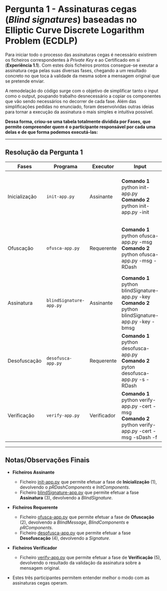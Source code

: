 # Pergunta 1 - Assinaturas cegas (*Blind signatures*) baseadas no Elliptic Curve Discrete Logarithm Problem (ECDLP)

Para iniciar todo o processo das assinaturas cegas é necessário existirem os ficheiros correspondentes à *Private Key* e ao Certificado em si (**Experiência 1.1**). Com estes dois ficheiros prontos consegue-se exeutar a assinatura cega pelas suas diversas fases, chegando a um resultado concreto no que toca à validade da mesma sobre a mensagem original que se pretende enviar.

A remodelação do código surge com o objetivo de simplificar tanto o input como o output, poupando trabalho desnecessário a copiar os componentes que vão sendo necessários no decorrer de cada fase. Além das simplificações pedidas no enunciado, foram desenvolvidas outras ideias para tornar a execução da assinatura o mais simples e intuitiva possível.

**Dessa forma, criou-se uma tabela totalmente dividida por Fases, que permite compreender quem é o participante responsável por cada uma delas e de que forma podemos executá-las:**

---

## Resolução da Pergunta 1

| Fases         | Programa                | Executor    | Input                                                        | Output                                                       |
| ------------- | ----------------------- | ----------- | ------------------------------------------------------------ | ------------------------------------------------------------ |
| Inicialização | `init-app.py`           | Assinante   | **Comando 1** python init-app.py<br />**Comando 2** python init-app.py -init | **Comando 1** Imprime no Ecrã *pRDashComponents* <br />**Comando 2** Guarda em **ficheiroAssinante.txt** *InitComponents* e *pRDashComponents* |
| Ofuscação     | `ofusca-app.py`         | Requerente  | **Comando 1** python ofusca-app.py -msg <Mensagem a Assinar><br />**Comando 2** python ofusca-app.py -msg <Mensagem a Assinar> -RDash <pRDashComponents> | Ambos os comandos imprimem no ecrã a *BlindMessage* e guardam no **ficheiroRequerente.txt** os *BlindComponents*, *pRComponents* e a mesma |
| Assinatura    | `blindSignature-app.py` | Assinante   | **Comando 1** python blindSignature-app.py -key <PrivateKey> <br />**Comando 2** python blindSignature-app.py -key <PrivateKey> -bmsg <BlindMessage> | Ambos os comandos imprimem no ecrã a *BlindSignature* e guardam no fim do **ficheiroAssinante.txt** a mesma |
| Desofuscação  | `desofusca-app.py`      | Requerente  | **Comando 1** python desofusca-app.py<br />**Comando 2** pyton desofusca-app.py -s <BlindSignature> -RDash <pRDashComponents> | Ambos os comandos imprimem no ecrã a *Signature* e guardam no fim do **ficheiroRequerente.txt** a mesma |
| Verificação   | `verify-app.py`         | Verificador | **Comando 1** python verify-app.py -cert <Certificado> -msg <Mensagem Original a Assinar><br />**Comando 2** python verify-app.py -cert <Certificado> -msg <Mensagem Original a Assinar> -sDash <Signature> -f <Ficheiro Requerente> | Ambos os comandos validam a assinatura sDash sobre a mensagem em si, imprimindo no ecrã o resultado dessa validação |



---

## Notas/Observações Finais

- **Ficheiros Assinante**
  - Ficheiro [init-app.py](https://github.com/uminho-miei-engseg-19-20/Grupo5/blob/master/Trabalhos%20Pr%C3%A1ticos/TP2/P1%20-%20Assinaturas%20Cegas%20baseadas%20no%20ECDLP/BlindSignature/init-app.py) que permite efetuar a fase de **Inicialização** (1), devolvendo o *pRDashComponents* e *InitComponents*.
  - Ficheiro [blindSignature-app.py](https://github.com/uminho-miei-engseg-19-20/Grupo5/blob/master/Trabalhos%20Pr%C3%A1ticos/TP2/P1%20-%20Assinaturas%20Cegas%20baseadas%20no%20ECDLP/BlindSignature/blindSignature-app.py) que permite efetuar a fase **Assinatura** (3), devolvendo a *BlindSignature*.
- **Ficheiros Requerente**
  - Ficheiro [ofusca-app.py](https://github.com/uminho-miei-engseg-19-20/Grupo5/blob/master/Trabalhos%20Pr%C3%A1ticos/TP2/P1%20-%20Assinaturas%20Cegas%20baseadas%20no%20ECDLP/BlindSignature/ofusca-app.py) que permite efetuar a fase de **Ofuscação** (2), devolvendo a *BlindMessage*, *BlindComponents* e *pRComponents*.
  - Ficheiro [desofusca-app.py](https://github.com/uminho-miei-engseg-19-20/Grupo5/blob/master/Trabalhos%20Pr%C3%A1ticos/TP2/P1%20-%20Assinaturas%20Cegas%20baseadas%20no%20ECDLP/BlindSignature/desofusca-app.py) que permite efetuar a fase **Desofuscação** (4), devolvendo a *Signature*.
- **Ficheiros Verificador**
  - Ficheiro [verify-app.py](https://github.com/uminho-miei-engseg-19-20/Grupo5/blob/master/Trabalhos%20Pr%C3%A1ticos/TP2/P1%20-%20Assinaturas%20Cegas%20baseadas%20no%20ECDLP/BlindSignature/verify-app.py) que permite efetuar a fase de **Verificação** (5), devolvendo o resultado da validação da assinatura sobre a mensagem original.

- Estes três participantes permitem entender melhor o modo com as assinaturas cegas operam. 